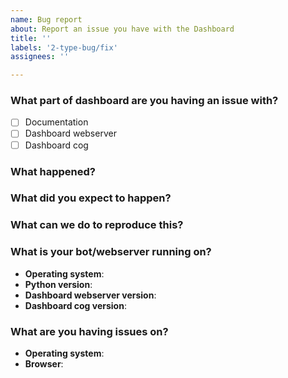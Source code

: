 ```yaml
---
name: Bug report
about: Report an issue you have with the Dashboard
title: ''
labels: '2-type-bug/fix'
assignees: ''

---
```


### What part of dashboard are you having an issue with?

- [ ] Documentation
- [ ] Dashboard webserver
- [ ] Dashboard cog

### What happened?
<!-- Describe with as much detail as you can give about what you were doing and what happened -->

### What did you expect to happen?
<!-- Describe what you think should have happened, instead of what did -->

### What can we do to reproduce this?
<!-- Describe with detailed steps how you came across this issue -->

### What is your bot/webserver running on?
- **Operating system**: 
- **Python version**: 
- **Dashboard webserver version**:
- **Dashboard cog version**:

### What are you having issues on?
- **Operating system**: 
- **Browser**:
